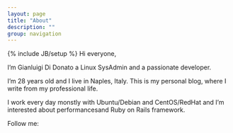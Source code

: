 ```yaml
---
layout: page
title: "About"
description: ""
group: navigation
---
```

{% include JB/setup %}
Hi everyone, 

I’m Gianluigi Di Donato a Linux SysAdmin and a passionate developer. 

I’m 28 years old and I live in Naples, Italy.  This is my personal blog, where I write from my professional life.

I work every day monstly with Ubuntu/Debian and CentOS/RedHat and I’m interested about performancesand Ruby on Rails framework.

Follow me:

<p id="icons">
<a class="linkedin" rel="me" href="http://www.linkedin.com/in/gianluigididonato"></a>
<a class="twitter" rel="me" href="http://twitter.com/g2d"></a>
<a class="github" rel="me" href="http://github.com/g2d"></a>
<a class="email" rel="me" href="mailto:gianluigi.didonato@gmail.com"></a>
</p>
